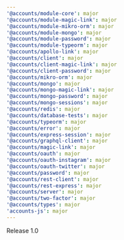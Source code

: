 ```yaml
---
'@accounts/module-core': major
'@accounts/module-magic-link': major
'@accounts/module-mikro-orm': major
'@accounts/module-mongo': major
'@accounts/module-password': major
'@accounts/module-typeorm': major
'@accounts/apollo-link': major
'@accounts/client': major
'@accounts/client-magic-link': major
'@accounts/client-password': major
'@accounts/mikro-orm': major
'@accounts/mongo': major
'@accounts/mongo-magic-link': major
'@accounts/mongo-password': major
'@accounts/mongo-sessions': major
'@accounts/redis': major
'@accounts/database-tests': major
'@accounts/typeorm': major
'@accounts/error': major
'@accounts/express-session': major
'@accounts/graphql-client': major
'@accounts/magic-link': major
'@accounts/oauth': major
'@accounts/oauth-instagram': major
'@accounts/oauth-twitter': major
'@accounts/password': major
'@accounts/rest-client': major
'@accounts/rest-express': major
'@accounts/server': major
'@accounts/two-factor': major
'@accounts/types': major
'accounts-js': major
---
```


Release 1.0
